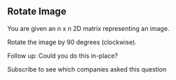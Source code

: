 ## Rotate Image

You are given an n x n 2D matrix representing an image.

Rotate the image by 90 degrees (clockwise).

Follow up:
Could you do this in-place?

Subscribe to see which companies asked this question